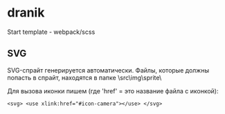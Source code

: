 # dranik
Start template - webpack/scss

## SVG

SVG-спрайт генерируется автоматически. Файлы, которые должны попасть в спрайт, находятся в папке \src\img\sprite\

Для вызова иконки пишем (где 'href' = это название файла с иконкой):

`
<svg>
    <use xlink:href="#icon-camera"></use>
</svg>
`